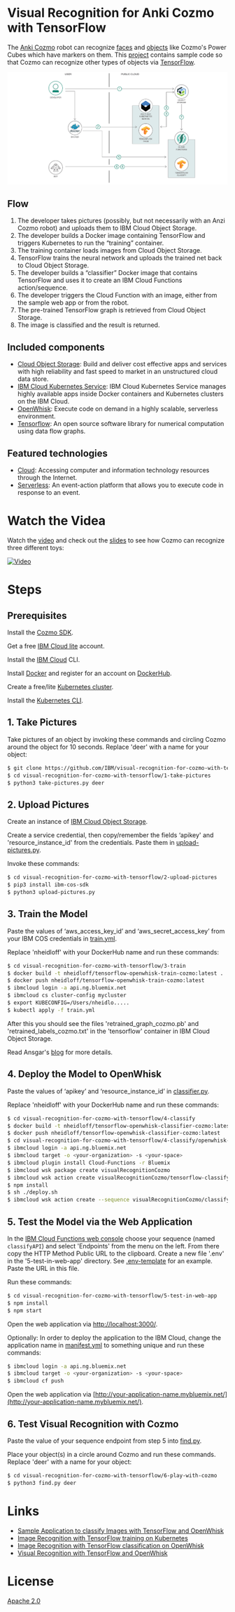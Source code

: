 # Visual Recognition for Anki Cozmo with TensorFlow

The [Anki Cozmo](https://www.anki.com/cozmo) robot can recognize [faces](http://cozmosdk.anki.com/docs/generated/cozmo.faces.html) and [objects](http://cozmosdk.anki.com/docs/generated/cozmo.objects.html) like Cozmo's Power Cubes which have markers on them. This [project](https://github.com/nheidloff/visual-recognition-for-cozmo-with-tensorflow) contains sample code so that Cozmo can recognize other types of objects via [TensorFlow](https://www.tensorflow.org/).

![](doc/source/images/architecture.png)

## Flow
1. The developer takes pictures (possibly, but not necessarily with an Anzi Cozmo robot) and uploads them to IBM Cloud Object Storage.
2. The developer builds a Docker image containing TensorFlow and triggers Kubernetes to run the “training” container.
3. The training container loads images from Cloud Object Storage.
4. TensorFlow trains the neural network and uploads the trained net back to Cloud Object Storage.
5. The developer builds a “classifier” Docker image that contains TensorFlow and uses it to create an IBM Cloud Functions action/sequence.
6. The developer triggers the Cloud Function with an image, either from the sample web app or from the robot.
7. The pre-trained TensorFlow graph is retrieved from Cloud Object Storage.
8. The image is classified and the result is returned.

## Included components
* [Cloud Object Storage](https://console.bluemix.net/catalog/services/object-storage): Build and deliver cost effective apps and services with high reliability and fast speed to market in an unstructured cloud data store.
* [IBM Cloud Kubernetes Service](https://console.bluemix.net/docs/containers/container_index.html): IBM Cloud Kubernetes Service manages highly available apps inside Docker containers and Kubernetes clusters on the IBM Cloud.
* [OpenWhisk](https://console.ng.bluemix.net/openwhisk): Execute code on demand in a highly scalable, serverless environment.
* [Tensorflow](https://www.tensorflow.org/): An open source software library for numerical computation using data flow graphs.

## Featured technologies
* [Cloud](https://www.ibm.com/developerworks/learn/cloud/): Accessing computer and information technology resources through the Internet.
* [Serverless](https://www.ibm.com/cloud-computing/bluemix/openwhisk): An event-action platform that allows you to execute code in response to an event.

# Watch the Videa

Watch the [video](https://www.youtube.com/user/nheidloff) and check out the [slides](https://www.slideshare.net/niklasheidloff/visual-recognition-with-anki-cozmo-and-tensorflow-84050740) to see how Cozmo can recognize three different toys:

[![Video](https://github.com/nheidloff/visual-recognition-for-cozmo-with-tensorflow/raw/master/pictures/slideshare.png)](https://www.slideshare.net/niklasheidloff/visual-recognition-with-anki-cozmo-and-tensorflow-84050740)

# Steps

## Prerequisites

Install the [Cozmo SDK](http://cozmosdk.anki.com/docs/initial.html).

Get a free [IBM Cloud lite](https://console.bluemix.net/registration/) account.

Install the [IBM Cloud](https://console.bluemix.net/docs/cli/index.html#downloads) CLI.

Install [Docker](https://docs.docker.com/engine/installation/) and register for an account on [DockerHub](https://hub.docker.com/).

Create a free/lite [Kubernetes cluster](https://console.bluemix.net/containers-kubernetes/catalogCluster).

Install the [Kubernetes CLI](https://kubernetes.io/docs/tasks/tools/install-kubectl/).


## 1. Take Pictures

Take pictures of an object by invoking these commands and circling Cozmo around the object for 10 seconds. Replace 'deer' with a name for your object:

```sh
$ git clone https://github.com/IBM/visual-recognition-for-cozmo-with-tensorflow.git
$ cd visual-recognition-for-cozmo-with-tensorflow/1-take-pictures
$ python3 take-pictures.py deer
```


## 2. Upload Pictures

Create an instance of [IBM Cloud Object Storage](https://console.bluemix.net/catalog/services/cloud-object-storage).

Create a service credential, then copy/remember the fields ‘apikey' and 'resource_instance_id' from the credentials. Paste them in [upload-pictures.py](2-upload-pictures/upload-pictures.py).

Invoke these commands:

```sh
$ cd visual-recognition-for-cozmo-with-tensorflow/2-upload-pictures
$ pip3 install ibm-cos-sdk
$ python3 upload-pictures.py
```


## 3. Train the Model

Paste the values of ‘aws_access_key_id’ and ‘aws_secret_access_key’ from your IBM COS credentials in [train.yml](3-train/train.yml).

Replace 'nheidloff' with your DockerHub name and run these commands:

```sh
$ cd visual-recognition-for-cozmo-with-tensorflow/3-train
$ docker build -t nheidloff/tensorflow-openwhisk-train-cozmo:latest .
$ docker push nheidloff/tensorflow-openwhisk-train-cozmo:latest
$ ibmcloud login -a api.ng.bluemix.net
$ ibmcloud cs cluster-config mycluster
$ export KUBECONFIG=/Users/nheidlo.....
$ kubectl apply -f train.yml 
```

After this you should see the files 'retrained_graph_cozmo.pb' and 'retrained_labels_cozmo.txt' in the 'tensorflow' container in IBM Cloud Object Storage.

Read Ansgar's [blog](https://ansi.23-5.eu/2017/11/image-recognition-with-tensorflow-training-on-kubernetes/) for more details.


## 4. Deploy the Model to OpenWhisk

Paste the values of ‘apikey’ and ‘resource_instance_id’ in [classifier.py](4-classify/classifier.py).

Replace 'nheidloff' with your DockerHub name and run these commands:

```sh
$ cd visual-recognition-for-cozmo-with-tensorflow/4-classify
$ docker build -t nheidloff/tensorflow-openwhisk-classifier-cozmo:latest .
$ docker push nheidloff/tensorflow-openwhisk-classifier-cozmo:latest
$ cd visual-recognition-for-cozmo-with-tensorflow/4-classify/openwhisk-api
$ ibmcloud login -a api.ng.bluemix.net
$ ibmcloud target -o <your-organization> -s <your-space>
$ ibmcloud plugin install Cloud-Functions -r Bluemix
$ ibmcloud wsk package create visualRecognitionCozmo
$ ibmcloud wsk action create visualRecognitionCozmo/tensorflow-classify --docker nheidloff/tensorflow-openwhisk-classifier-cozmo:latest
$ npm install
$ sh ./deploy.sh
$ ibmcloud wsk action create --sequence visualRecognitionCozmo/classifyAPI visualRecognitionCozmo/classifyImage,visualRecognitionCozmo/tensorflow-classify --web raw
```


## 5. Test the Model via the Web Application

In the [IBM Cloud Functions web console](https://console.bluemix.net/openwhisk/actions) choose your sequence (named `classifyAPI`) and select 'Endpoints' from the menu on the left. From there copy the HTTP Method Public URL to the clipboard. Create a new file '.env' in the '5-test-in-web-app' directory. See [.env-template](5-test-in-web-app/.env-template) for an example. Paste the URL in this file.

Run these commands:

```sh
$ cd visual-recognition-for-cozmo-with-tensorflow/5-test-in-web-app
$ npm install
$ npm start
```
  
Open the web application via [http://localhost:3000/](http://localhost:3000/).

Optionally: In order to deploy the application to the IBM Cloud, change the application name in [manifest.yml](5-test-in-web-app/manifest.yml) to something unique and run these commands:

```sh
$ ibmcloud login -a api.ng.bluemix.net
$ ibmcloud target -o <your-organization> -s <your-space>
$ ibmcloud cf push
```

Open the web application via [http://your-application-name.mybluemix.net/](http://your-application-name.mybluemix.net/).


## 6. Test Visual Recognition with Cozmo

Paste the value of your sequence endpoint from step 5 into [find.py](6-play-with-cozmo/find.py).

Place your object(s) in a circle around Cozmo and run these commands. Replace 'deer' with a name for your object:

```sh
$ cd visual-recognition-for-cozmo-with-tensorflow/6-play-with-cozmo
$ python3 find.py deer
```

# Links

* [Sample Application to classify Images with TensorFlow and OpenWhisk](https://heidloff.net/article/visual-recognition-tensorflow)
* [Image Recognition with TensorFlow training on Kubernetes](https://ansi.23-5.eu/2017/11/image-recognition-with-tensorflow-training-on-kubernetes/)
* [Image Recognition with TensorFlow classification on OpenWhisk](https://ansi.23-5.eu/2017/11/image-recognition-tensorflow-classification-openwhisk/)
* [Visual Recognition with TensorFlow and OpenWhisk](http://heidloff.net/article/visual-recognition-tensorflow-openwhisk)

# License
[Apache 2.0](LICENSE)
